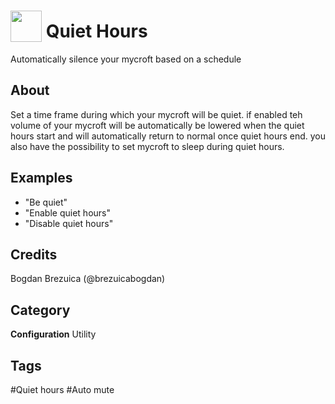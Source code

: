 # <img src="https://raw.githack.com/FortAwesome/Font-Awesome/master/svgs/solid/volume-mute.svg" card_color="#40DBB0" width="50" height="50" style="vertical-align:bottom"/> Quiet Hours
Automatically silence your mycroft based on a schedule

## About
Set a time frame during which your mycroft will be quiet. if enabled teh volume of your mycroft will be automatically be lowered when the quiet hours start and will automatically return to normal once quiet hours end. you also have the possibility to set mycroft to sleep during quiet hours.

## Examples
* "Be quiet"
* "Enable quiet hours"
* "Disable quiet hours"

## Credits
Bogdan Brezuica (@brezuicabogdan)

## Category
**Configuration**
Utility

## Tags
#Quiet hours
#Auto mute

